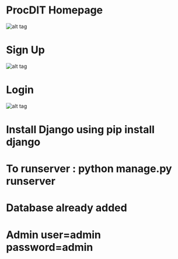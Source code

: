 # ProcDIT Homepage
![alt tag](https://i.ibb.co/svPjrjc/cyber.png)
# Sign Up 
![alt tag](https://i.ibb.co/TgtVxWk/Screenshot-2023-07-24-114208.png)
# Login
![alt tag](https://i.ibb.co/1qXxt4g/Screenshot-2023-07-24-114241.png)

# Install Django using pip install django
# To runserver : python manage.py runserver 
# Database already added 
# Admin user=admin password=admin
